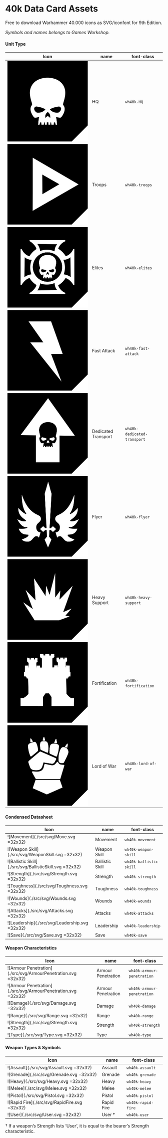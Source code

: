 # 40k Data Card Assets

Free to download Warhammer 40.000 icons as SVG/iconfont for 9th Edition.

*Symbols and names belongs to Games Workshop.*

#### Unit Type

|Icon|name|font-class|
|--|--|--|
|![HQ](./src/svg/HQ.svg)|HQ|`wh40k-HQ`|
|![Troops](./src/svg/Troops.svg)|Troops|`wh40k-troops`|
|![Elites](./src/svg/Elites.svg)|Elites|`wh40k-elites`|
|![Fast Attack](./src/svg/Fast-Attack.svg)|Fast Attack|`wh40k-fast-attack`|
|![Dedicated Transport](./src/svg/Dedicated-Transport.svg)|Dedicated Transport|`wh40k-dedicated-transport`|
|![Flyer](./src/svg/Flyer.svg)|Flyer|`wh40k-flyer`|
|![Heavy Support](./src/svg/Heavy-Support.svg)|Heavy Support|`wh40k-heavy-support`|
|![Fortification](./src/svg/Fortification.svg)|Fortification|`wh40k-fortification`|
|![Lord of War](./src/svg/Lord-of-War.svg)|Lord of War|`wh40k-lord-of-war`|

#### Condensed Datasheet

|Icon|name|font-class|
|--|--|--|
|![Movement](./src/svg/Move.svg =32x32)|Movement|`wh40k-movement`|
|![Weapon Skill](./src/svg/WeaponSkill.svg =32x32)|Weapon Skill|`wh40k-weapon-skill`|
|![Ballistic Skill](./src/svg/BallisticSkill.svg =32x32)|Ballistic Skill|`wh40k-ballistic-skill`|
|![Strength](./src/svg/Strength.svg =32x32)|Strength|`wh40k-strength`|
|![Toughness](./src/svg/Toughness.svg =32x32)|Toughness|`wh40k-toughness`|
|![Wounds](./src/svg/Wounds.svg =32x32)|Wounds|`wh40k-wounds`|
|![Attacks](./src/svg/Attacks.svg =32x32)|Attacks|`wh40k-attacks`|
|![Leadership](./src/svg/Leadership.svg =32x32)|Leadership|`wh40k-leadership`|
|![Save](./src/svg/Save.svg =32x32)|Save|`wh40k-save`|

#### Weapon Characteristics

|Icon|name|font-class|
|--|--|--|
|![Armour Penetration](./src/svg/ArmourPenetration.svg =32x32)|Armour Penetration|`wh40k-armour-penetration`|
|![Armour Penetration](./src/svg/ArmourPenetration.svg =32x32)|Armour Penetration|`wh40k-armour-penetration`|
|![Damage](./src/svg/Damage.svg =32x32)|Damage|`wh40k-damage`|
|![Range](./src/svg/Range.svg =32x32)|Range|`wh40k-range`|
|![Strength](./src/svg/Strength.svg =32x32)|Strength|`wh40k-strength`|
|![Type](./src/svg/Type.svg =32x32)|Type|`wh40k-type`|

#### Weapon Types &amp; Symbols

|Icon|name|font-class|
|--|--|--|
|![Assault](./src/svg/Assault.svg =32x32)|Assault|`wh40k-assault`|
|![Grenade](./src/svg/Grenade.svg =32x32)|Grenade|`wh40k-grenade`|
|![Heavy](./src/svg/Heavy.svg =32x32)|Heavy|`wh40k-heavy`|
|![Melee](./src/svg/Melee.svg =32x32)|Melee|`wh40k-melee`|
|![Pistol](./src/svg/Pistol.svg =32x32)|Pistol|`wh40k-pistol`|
|![Rapid Fire](./src/svg/RapidFire.svg =32x32)|Rapid Fire|`wh40k-rapid-fire`|
|![User](./src/svg/User.svg =32x32)|User &#8224;|`wh40k-user`|

&#8224; If a weapon’s Strength lists ‘User’, it is equal to the bearer’s Strength characteristic.
